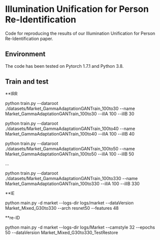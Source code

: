 # Illumination Unification for Person Re-Identification

Code for reproducing the results of our Illumination Unification for Person Re-Identification paper.

## Environment

The code has been tested on Pytorch 1.7.1 and Python 3.8.

## Train and test

**IRR

python train.py --dataroot ./datasets/Market_GammaAdaptationGANTrain_100to30 --name Market_GammaAdaptationGANTrain_100to30 --illA 100 --illB 30

python train.py --dataroot ./datasets/Market_GammaAdaptationGANTrain_100to40 --name Market_GammaAdaptationGANTrain_100to40 --illA 100 --illB 40

python train.py --dataroot ./datasets/Market_GammaAdaptationGANTrain_100to50 --name Market_GammaAdaptationGANTrain_100to50 --illA 100 --illB 50

...

python train.py --dataroot ./datasets/Market_GammaAdaptationGANTrain_100to330 --name Market_GammaAdaptationGANTrain_100to330 --illA 100 --illB 330

**IE

python main.py -d market --logs-dir logs/market --dataVersion Market_Mixed_G30to330 --arch resnet50 --features 48

**re-ID

python main.py -d market --logs-dir logs/Market --camstyle 32 --epochs 50 --dataVersion Market_Mixed_G30to330_TestRestore
